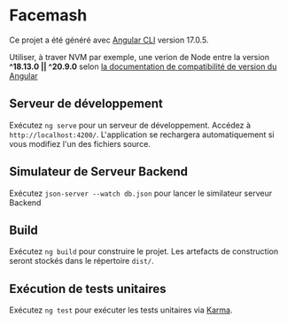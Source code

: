 # Facemash

Ce projet a été généré avec [Angular CLI](https://github.com/angular/angular-cli) version 17.0.5.

Utiliser, à traver NVM par exemple, une verion de Node entre la version **^18.13.0 || ^20.9.0** selon [la documentation de compatibilité de version du Angular](https://angular.io/guide/versions)

## Serveur de développement

Exécutez `ng serve` pour un serveur de développement. Accédez à `http://localhost:4200/`. L'application se rechargera automatiquement si vous modifiez l'un des fichiers source.

## Simulateur de Serveur Backend
Exécutez  `json-server --watch db.json` pour lancer le similateur serveur Backend

## Build

Exécutez `ng build` pour construire le projet. Les artefacts de construction seront stockés dans le répertoire `dist/`.

## Exécution de tests unitaires

Exécutez `ng test` pour exécuter les tests unitaires via [Karma](https://karma-runner.github.io).

